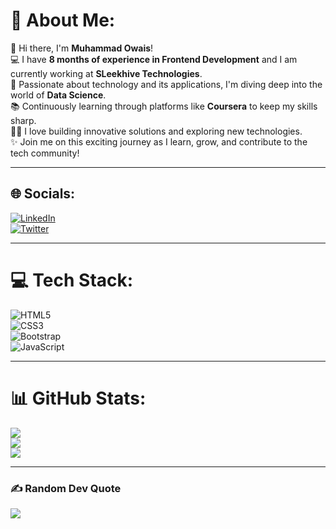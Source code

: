 # 💫 About Me:
👋 Hi there, I'm **Muhammad Owais**!  
💻 I have **8 months of experience in Frontend Development** and I am currently working at **SLeekhive Technologies**.  
🚀 Passionate about technology and its applications, I'm diving deep into the world of **Data Science**.  
📚 Continuously learning through platforms like **Coursera** to keep my skills sharp.  
👨‍💻 I love building innovative solutions and exploring new technologies.  
✨ Join me on this exciting journey as I learn, grow, and contribute to the tech community!  

---

## 🌐 Socials:
[![LinkedIn](https://img.shields.io/badge/LinkedIn-%230077B5.svg?logo=linkedin&logoColor=white)](https://www.linkedin.com/in/muhammad-owais-danish-1629022a3/)  
[![Twitter](https://img.shields.io/badge/Twitter-%231DA1F2.svg?logo=Twitter&logoColor=white)](https://x.com/owais_owaisee)  

---

# 💻 Tech Stack:
![HTML5](https://img.shields.io/badge/html5-%23E34F26.svg?style=for-the-badge&logo=html5&logoColor=white)  
![CSS3](https://img.shields.io/badge/css3-%231572B6.svg?style=for-the-badge&logo=css3&logoColor=white)  
![Bootstrap](https://img.shields.io/badge/bootstrap-%238511FA.svg?style=for-the-badge&logo=bootstrap&logoColor=white)  
![JavaScript](https://img.shields.io/badge/javascript-%23323330.svg?style=for-the-badge&logo=javascript&logoColor=%23F7DF1E)  

---

# 📊 GitHub Stats:
![](https://github-readme-stats.vercel.app/api?username=Owais-dev01&theme=dark&hide_border=false&include_all_commits=false&count_private=false)<br/>
![](https://github-readme-streak-stats.herokuapp.com/?user=Owais-dev01&theme=dark&hide_border=false)<br/>
![](https://github-readme-stats.vercel.app/api/top-langs/?username=Owais-dev01&theme=dark&hide_border=false&include_all_commits=false&count_private=false&layout=compact)

---

### ✍️ Random Dev Quote
![](https://quotes-github-readme.vercel.app/api?type=horizontal&theme=radical)

